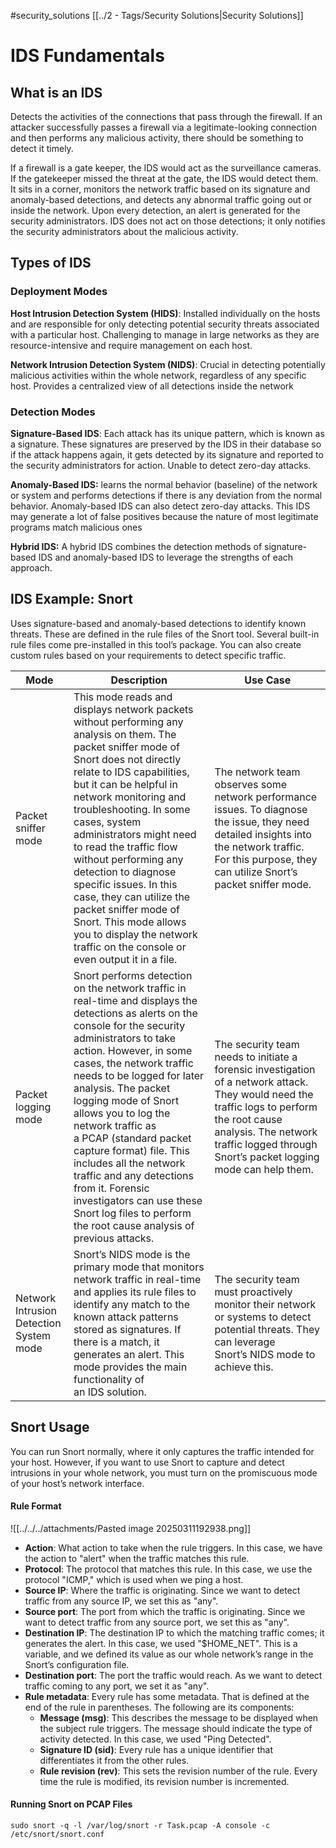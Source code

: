 #security_solutions
[[../2 - Tags/Security Solutions|Security Solutions]]

# IDS Fundamentals

## What is an IDS

Detects the activities of the  connections that pass through the firewall. If an attacker successfully passes a firewall via a legitimate-looking connection and then performs any malicious activity, there should be something to detect it timely. 

If a firewall is a gate keeper, the IDS would act as the surveillance cameras. If the gatekeeper missed the threat at the gate, the IDS would detect them. It sits in a corner, monitors the network traffic based on its signature and anomaly-based detections, and detects any abnormal traffic going out or inside the network. Upon every detection, an alert is generated for the security administrators. IDS does not act on those detections; it only notifies the security administrators about the malicious activity.

## Types of IDS

### Deployment Modes

**Host Intrusion Detection System (HIDS)**: Installed individually on the hosts and are responsible for only detecting potential security threats associated with a particular host. Challenging to manage in large networks as they are resource-intensive and require management on each host.

**Network Intrusion Detection System (NIDS)**: Crucial in detecting potentially malicious activities within the whole network, regardless of  any specific host. Provides a centralized view of all detections inside the network

### Detection Modes

**Signature-Based IDS**:  Each attack has its unique pattern, which is known as a signature. These signatures are preserved by the IDS in their database so if the attack happens again, it gets detected by its signature and reported to the security administrators for action. Unable to detect zero-day attacks.

**Anomaly-Based IDS:**  learns the normal behavior (baseline) of the network or system and performs detections if there is any deviation from the normal behavior. Anomaly-based IDS can also detect zero-day attacks. This IDS may generate a lot of false positives because the nature of most legitimate programs match malicious ones

**Hybrid IDS:** A hybrid IDS combines the detection methods of signature-based IDS and anomaly-based IDS to leverage the strengths of each approach.

## IDS Example: Snort

Uses signature-based and anomaly-based detections to identify known threats. These are defined in the rule files of the Snort tool. Several built-in rule files come pre-installed in this tool’s package. You can also create custom rules based on your requirements to detect specific traffic. 

|Mode|Description|Use Case|
|---|---|---|
|Packet sniffer mode|This mode reads and displays network packets without performing any analysis on them. The packet sniffer mode of Snort does not directly relate to IDS capabilities, but it can be helpful in network monitoring and troubleshooting. In some cases, system administrators might need to read the traffic flow without performing any detection to diagnose specific issues. In this case, they can utilize the packet sniffer mode of Snort. This mode allows you to display the network traffic on the console or even output it in a file.|The network team observes some network performance issues. To diagnose the issue, they need detailed insights into the network traffic. For this purpose, they can utilize Snort’s packet sniffer mode.|
|Packet logging mode|Snort performs detection on the network traffic in real-time and displays the detections as alerts on the console for the security administrators to take action. However, in some cases, the network traffic needs to be logged for later analysis. The packet logging mode of Snort allows you to log the network traffic as a PCAP (standard packet capture format) file. This includes all the network traffic and any detections from it. Forensic investigators can use these Snort log files to perform the root cause analysis of previous attacks.|The security team needs to initiate a forensic investigation of a network attack. They would need the traffic logs to perform the root cause analysis. The network traffic logged through Snort’s packet logging mode can help them.|
|Network Intrusion Detection System mode|Snort’s NIDS mode is the primary mode that monitors network traffic in real-time and applies its rule files to identify any match to the known attack patterns stored as signatures. If there is a match, it generates an alert. This mode provides the main functionality of an IDS solution.|The security team must proactively monitor their network or systems to detect potential threats. They can leverage Snort’s NIDS mode to achieve this.|

## Snort Usage

You can run Snort normally, where it only captures the traffic intended for your host. However, if you want to use Snort to capture and detect intrusions in your whole network, you must turn on the promiscuous mode of your host’s network interface. 

#### Rule Format

![[../../../attachments/Pasted image 20250311192938.png]]

- **Action**: What action to take when the rule triggers. In this case, we have the action to "alert" when the traffic matches this rule.
- **Protocol**: The protocol that matches this rule. In this case, we use the protocol "ICMP," which is used when we ping a host.
- **Source IP**: Where the traffic is originating. Since we want to detect traffic from any source IP, we set this as "any".
- **Source port**: The port from which the traffic is originating. Since we want to detect traffic from any source port, we set this as "any".
- **Destination IP**: The destination IP to which the matching traffic comes; it generates the alert. In this case, we used "$HOME_NET". This is a variable, and we defined its value as our whole network’s range in the Snort’s configuration file.
- **Destination port**: The port the traffic would reach. As we want to detect traffic coming to any port, we set it as "any".
- **Rule metadata**: Every rule has some metadata. That is defined at the end of the rule in parentheses. The following are its components:
	- **Message (msg)**: This describes the message to be displayed when the subject rule triggers. The message should indicate the type of activity detected. In this case, we used "Ping Detected".
	- **Signature ID (sid)**: Every rule has a unique identifier that differentiates it from the other rules.
	- **Rule revision (rev)**: This sets the revision number of the rule. Every time the rule is modified, its revision number is incremented.


#### Running Snort on PCAP Files

```
sudo snort -q -l /var/log/snort -r Task.pcap -A console -c /etc/snort/snort.conf
```
